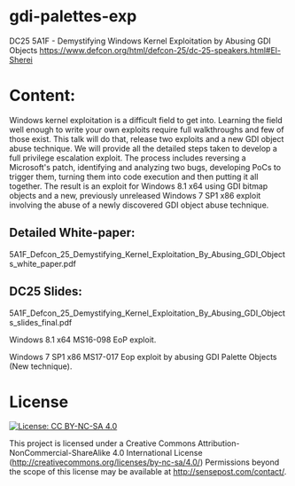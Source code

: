 # gdi-palettes-exp
DC25 5A1F - Demystifying Windows Kernel Exploitation by Abusing GDI Objects
https://www.defcon.org/html/defcon-25/dc-25-speakers.html#El-Sherei

# Content:
Windows kernel exploitation is a difficult field to get into. Learning the field well enough to write your own exploits require full walkthroughs and few of those exist. This talk will do that, release two exploits and a new GDI object abuse technique.
We will provide all the detailed steps taken to develop a full privilege escalation exploit. The process includes reversing a Microsoft's patch, identifying and analyzing two bugs, developing PoCs to trigger them, turning them into code execution and then putting it all together. The result is an exploit for Windows 8.1 x64 using GDI bitmap objects and a new, previously unreleased Windows 7 SP1 x86 exploit involving the abuse of a newly discovered GDI object abuse technique.

## Detailed White-paper: 
5A1F_Defcon_25_Demystifying_Kernel_Exploitation_By_Abusing_GDI_Objects_white_paper.pdf
## DC25 Slides: 
5A1F_Defcon_25_Demystifying_Kernel_Exploitation_By_Abusing_GDI_Objects_slides_final.pdf

Windows 8.1 x64 MS16-098 EoP exploit.

Windows 7 SP1 x86 MS17-017 Eop exploit by abusing GDI Palette Objects (New technique).

# License
[![License: CC BY-NC-SA 4.0](https://img.shields.io/badge/License-CC%20BY--NC--SA%204.0-lightgrey.svg)](http://creativecommons.org/licenses/by-nc-sa/4.0/)

This project is licensed under a Creative Commons Attribution-NonCommercial-ShareAlike 4.0 International License (http://creativecommons.org/licenses/by-nc-sa/4.0/) Permissions beyond the scope of this license may be available at http://sensepost.com/contact/.
